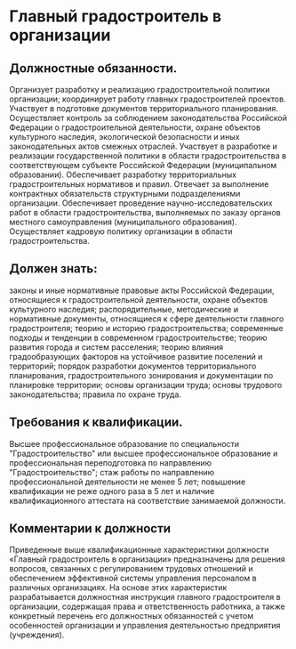 # Главный градостроитель в организации

## Должностные обязанности.

Организует разработку и реализацию
градостроительной политики организации; координирует работу главных
градостроителей проектов. Участвует в подготовке документов территориального
планирования. Осуществляет контроль за соблюдением законодательства Российской
Федерации о градостроительной деятельности, охране объектов культурного
наследия, экологической безопасности и иных законодательных актов смежных
отраслей. Участвует в разработке и реализации государственной политики в
области градостроительства в соответствующем субъекте Российской Федерации
(муниципальном образовании). Обеспечивает разработку территориальных
градостроительных нормативов и правил. Отвечает за выполнение контрактных
обязательств структурными подразделениями организации. Обеспечивает проведение
научно-исследовательских работ в области градостроительства, выполняемых по
заказу органов местного самоуправления (муниципального образования).
Осуществляет кадровую политику организации в области градостроительства.

## Должен знать:
законы и иные нормативные правовые акты Российской
Федерации, относящиеся к градостроительной деятельности, охране объектов
культурного наследия; распорядительные, методические и нормативные документы,
относящиеся к сфере деятельности главного градостроителя; теорию и историю
градостроительства; современные подходы и тенденции в современном
градостроительстве; теорию развития города и систем расселения; теорию влияния
градообразующих факторов на устойчивое развитие поселений и территорий;
порядок разработки документов территориального планирования,
градостроительного зонирования и документации по планировке территории; основы
организации труда; основы трудового законодательства; правила по охране труда.

## Требования к квалификации.

Высшее профессиональное образование по
специальности "Градостроительство" или высшее профессиональное образование и
профессиональная переподготовка по направлению "Градостроительство"; стаж
работы по направлению профессиональной деятельности не менее 5 лет; повышение
квалификации не реже одного раза в 5 лет и наличие квалификационного аттестата
на соответствие занимаемой должности.

## Комментарии к должности

Приведенные выше квалификационные характеристики должности «Главный
градостроитель в организации» предназначены для решения вопросов, связанных с
регулированием трудовых отношений и обеспечением эффективной системы
управления персоналом в различных организациях. На основе этих характеристик
разрабатывается должностная инструкция главного градостроителя в организации,
содержащая права и ответственность работника, а также конкретный перечень его
должностных обязанностей с учетом особенностей организации и управления
деятельностью предприятия (учреждения).